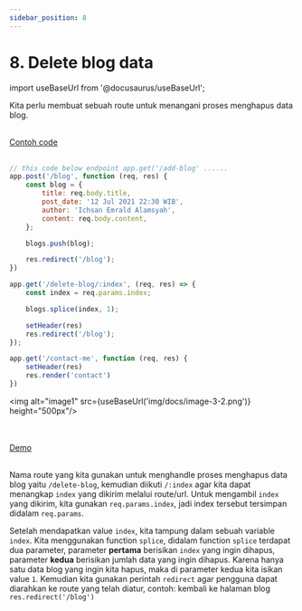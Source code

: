 ```yaml
---
sidebar_position: 8
---
```


# 8. Delete blog data

import useBaseUrl from '@docusaurus/useBaseUrl';

Kita perlu membuat sebuah route untuk menangani proses menghapus data blog.

<br />

<a class="btn-example-code" href="https://github.com/demo-dumbways/ebook-code-result-chapter-2/tree/day3-7.delete-blog-data">
Contoh code
</a>

<br />
<br />

```js {15-22} title=index.js
// this code below endpoint app.get('/add-blog' ......
app.post('/blog', function (req, res) {
    const blog = {
        title: req.body.title,
        post_date: '12 Jul 2021 22:30 WIB',
        author: 'Ichsan Emrald Alamsyah',
        content: req.body.content,
    };

    blogs.push(blog);

    res.redirect('/blog');
})

app.get('/delete-blog/:index', (req, res) => {
    const index = req.params.index;

    blogs.splice(index, 1);

    setHeader(res)
    res.redirect('/blog');
});

app.get('/contact-me', function (req, res) {
    setHeader(res)
    res.render('contact')
})
```
<img alt="image1" src={useBaseUrl('img/docs/image-3-2.png')} height="500px"/>

<br />
<br />

<div>
<a class="btn-demo" href="https://ebook-code-result-chapter-2-git-day3-7dele-05c1ec-demo-dumbways.vercel.app/blog">
Demo
</a>
</div>
<br />

Nama route yang kita gunakan untuk menghandle proses menghapus data blog yaitu `/delete-blog`, kemudian diikuti `/:index` agar kita dapat menangkap `index` yang dikirim melalui route/url. Untuk mengambil `index` yang dikirim, kita gunakan `req.params.index`, jadi index tersebut tersimpan didalam `req.params`.

Setelah mendapatkan value `index`, kita tampung dalam sebuah variable `index`. Kita menggunakan function `splice`, didalam function `splice` terdapat dua parameter, parameter **pertama** berisikan `index` yang ingin dihapus, parameter **kedua** berisikan jumlah data yang ingin dihapus. Karena hanya satu data blog yang ingin kita hapus, maka di parameter kedua kita isikan value `1`. Kemudian kita gunakan perintah `redirect` agar pengguna dapat diarahkan ke route yang telah diatur, contoh: kembali ke halaman blog `res.redirect('/blog')`
